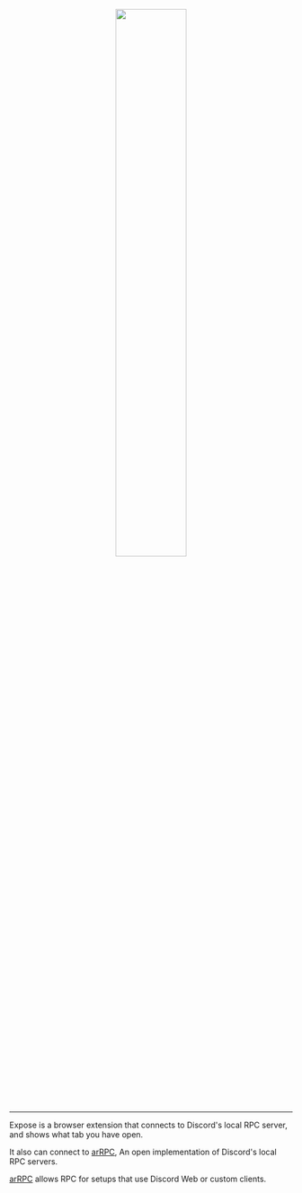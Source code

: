 <p align="center">

<img src="https://raw.githubusercontent.com/aRealCatTBH/assets/main/expose.logo.png" width="50%" />

<hr>

Expose is a browser extension that connects to Discord's local RPC server, and shows what tab you have open.

It also can connect to <a href="https://github.com/OpenAsar/arrpc">arRPC</a>, An open implementation of Discord's local RPC servers.

<a href="https://github.com/OpenAsar/arrpc">arRPC</a> allows RPC for setups that use  Discord Web or custom clients.
